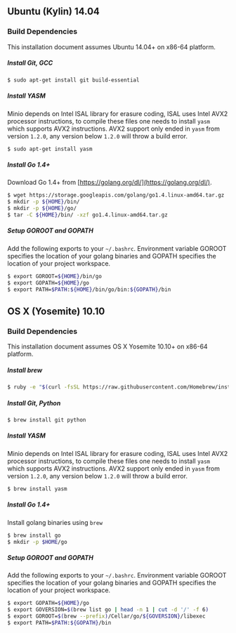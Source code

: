 ## Ubuntu (Kylin) 14.04
### Build Dependencies
This installation document assumes Ubuntu 14.04+ on x86-64 platform.

##### Install Git, GCC
```sh
$ sudo apt-get install git build-essential
```

##### Install YASM

Minio depends on Intel ISAL library for erasure coding, ISAL uses Intel AVX2 processor instructions, to compile these files one needs to install ``yasm`` which supports AVX2 instructions. AVX2 support only ended in ``yasm`` from version ``1.2.0``, any version below ``1.2.0`` will throw a build error.

```sh
$ sudo apt-get install yasm
```

##### Install Go 1.4+

Download Go 1.4+ from [https://golang.org/dl/](https://golang.org/dl/).

```sh
$ wget https://storage.googleapis.com/golang/go1.4.linux-amd64.tar.gz
$ mkdir -p ${HOME}/bin/
$ mkdir -p ${HOME}/go/
$ tar -C ${HOME}/bin/ -xzf go1.4.linux-amd64.tar.gz
```
##### Setup GOROOT and GOPATH

Add the following exports to your ``~/.bashrc``. Environment variable GOROOT specifies the location of your golang binaries
and GOPATH specifies the location of your project workspace.

```sh
$ export GOROOT=${HOME}/bin/go
$ export GOPATH=${HOME}/go
$ export PATH=$PATH:${HOME}/bin/go/bin:${GOPATH}/bin
```

## OS X (Yosemite) 10.10
### Build Dependencies
This installation document assumes OS X Yosemite 10.10+ on x86-64 platform.

##### Install brew
```sh
$ ruby -e "$(curl -fsSL https://raw.githubusercontent.com/Homebrew/install/master/install)"
```

##### Install Git, Python
```sh
$ brew install git python
```

##### Install YASM

Minio depends on Intel ISAL library for erasure coding, ISAL uses Intel AVX2 processor instructions, to compile these files one needs to install ``yasm`` which supports AVX2 instructions. AVX2 support only ended in ``yasm`` from version ``1.2.0``, any version below ``1.2.0`` will throw a build error.

```sh
$ brew install yasm
```

##### Install Go 1.4+

Install golang binaries using `brew`

```sh
$ brew install go
$ mkdir -p $HOME/go
```

##### Setup GOROOT and GOPATH

Add the following exports to your ``~/.bashrc``. Environment variable GOROOT specifies the location of your golang binaries
and GOPATH specifies the location of your project workspace.

```sh
$ export GOPATH=${HOME}/go
$ export GOVERSION=$(brew list go | head -n 1 | cut -d '/' -f 6)
$ export GOROOT=$(brew --prefix)/Cellar/go/${GOVERSION}/libexec
$ export PATH=$PATH:${GOPATH}/bin
```
